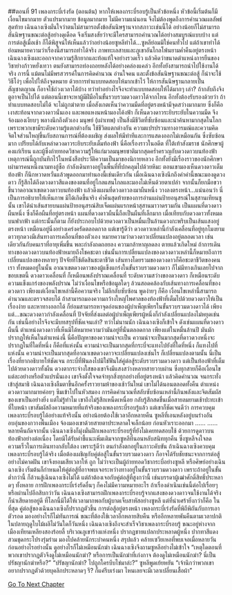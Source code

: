 ##ตอนที่ 91 เพลงกระบี่เร่งรัด (ตอนต้น)
หากให้เพลงกระบี่รอบรู้เป็นหัวข้อหนึ่ง หัวข้อนี้เริ่มต้นก็มีเงื่อนไขมากมาย ตัวแปรมากมาย ข้อมูลมากมาย ไม่มีความแน่นอน จึงไม่ต้องพูดถึงการคำนวณผลลัพธ์สุดท้าย
เฉินฉางเซิงมั่นใจว่าตนไม่สามารถตั้งข้อสันนิษฐานจากสภาวะเช่นนี้ได้ อย่างน้อยก็ไม่สามารถสันนิษฐานขณะต่อสู้อย่างดุเดือด จึงเริ่มสงสัยว่าจะมีใครสามารถคำนวณได้อย่างสมบูรณ์แบบบ้าง แต่การต่อสู้เมื่อเช้า ก็ได้พิสูจน์ให้เห็นแล้วว่าอย่างน้อยซูหลีทำได้...ซูหลีย่อมมิใช่คนทั่วไป แต่ถ้าเขาทำได้ ย่อมหมายความว่าเรื่องนี้สามารถทำได้จริง
ภาพทะเลสาบและภูเขาอันไกลโพ้นยามค่ำคืนอยู่ตรงหน้า เฉินฉางเซิงผละออกจากความรู้สึกยากและท้อแท้ใจอย่างรวดเร็ว แล้วคิดว่าขนาดตำแหน่งการยืนของวิชาย่างก้าวหยั่งเทวา ตนยังสามารถท่องถอยหลังได้อย่างคล่องแคล่ว อีกทั้งยังสามารถนำไปใช้งานได้จริง การนี้ แม้ตนไม่มีพรสวรรค์ในการคิดคำนวณ อ่านใจคน และตั้งข้อสันนิษฐานขณะต่อสู้ ก็น่าจะใช้วิธีโง่ๆ เพื่อไปให้ถึงจุดหมาย ด้วยการทำแบบทดสอบให้มากเข้าไว้ ให้การสันนิษฐานกลายเป็นสัญชาตญาณ ก็อาจใช้ถ่วงเวลาได้บ้าง
ทว่าทำอย่างไรจึงจะทำแบบทดสอบให้ได้มากๆ เล่า? ถ้ากลับถึงจิงตูอาจเป็นไปได้ แต่ตอนนี้เขาจะหาผู้มีฝีมือในขั้นรวบรวมดวงดาวได้จากไหน อีกทั้งต้องรับรองด้วยว่า ถ้าทำแบบทดสอบไม่ได้ จะไม่ถูกฆ่าตาย
เมื่อสังเกตเห็นว่าความมืดที่อยู่ตรงหน้ามีจุดสว่างมากมาย ซึ่งก็คือเงาสะท้อนจากดวงดาวนั่นเอง และพอแหงนหน้ามองโค้งฟ้า ก็เห็นดวงดาวระยิบระยับในความมืด จึงจ้องมองเงียบๆ พลางนึกถึงตัวเอง
มนุษย์ (เผ่าเทพ) เป็นสิ่งมีชีวิตที่ซับซ้อนและน่าค้นหามากสุดในโลก เพราะพวกเขามีระดับความรู้แตกต่างกัน ใช้ชีวิตแตกต่างกัน ความแปรปรวนทางอารมณ์และความคิดจิตใจส่วนใหญ่ขึ้นกับสถานการณ์ที่ต้องเผชิญ ส่งผลให้มีท่าทีและการแสดงออกไม่เหมือนกัน ซึ่งซับซ้อนมาก เปรียบได้กับเหล่าดวงดาวระยิบระยับเต็มท้องฟ้า
นี่คือเรื่องราวในอดีต ที่ใต้เท้าสังฆราช นักศึกษาผู้คงแก่เรียน และผู้ซึ่งถ่ายทอดวิชาความรู้ให้แก่มวลมนุษยชาติมากสุดคร่ำครวญกับดวงดาวบนท้องฟ้า เหตุการณ์นี้ถูกบันทึกไว้ในหนังสือประวัติความเป็นมาของนิกายหลวง อีกทั้งยังมีเรื่องราวของนักศึกษาเผ่ามารคนหนึ่งนามทงกู่ซือ กำลังเดินทางอยู่ในพื้นที่ที่ปกคลุมไปด้วยหิมะ ตอนเขามองเห็นดวงดาวเต็มท้องฟ้า ก็นึกหวาดหวั่นแล้วพูดออกมาทำนองนี้เช่นเดียวกัน
เมื่อเฉินฉางเซิงนึกถึงคำคำนี้ขณะมองดูดวงดาว ก็รู้สึกได้ถึงดวงดาวสีแดงของตนที่อยู่ไกลแสนไกลและมองไม่เห็นด้วยตาเปล่า จากนั้นก็ยกมือขวาขึ้นวาดอาณาเขตดวงดาวบนท้องฟ้า แล้วดึงแผนที่ดวงดาวลงมาผืนหนึ่ง วางลงตรงหน้า...แน่นอนว่า นี่เป็นการอธิบายให้เห็นภาพ มิได้เกิดขึ้นจริง
ค่ำคืนสุดท้ายของการอ่านแผ่นป้ายอนุสรณ์ในสุสานเทียนซูนั้น เขาได้นำเส้นสายบนแผ่นป้ายอนุสรณ์สิบเจ็ดแผ่นแรกหน้าสุสานมาวาดรวมกัน เป็นแผนที่ดวงดาวผืนหนึ่ง ซึ่งก็คือผืนที่อยู่ตรงหน้า แผนที่ดวงดาวผืนนี้ถือเป็นผืนที่เล็กมาก เมื่อเทียบกับดวงดาวทั้งหมดบนฟากฟ้า แต่กระนั้นก็ตาม ก็ยังประกอบไปด้วยดวงดาวเป็นหมื่นเป็นล้านดวงกะพริบเป็นเส้นแสงอยู่ตรงหน้า เหมือนอยู่นิ่งอย่างเคร่งครัดตลอดกาล
แต่เขารู้ดีว่า ดวงดาวเหล่านี้กำลังเคลื่อนที่อยู่ทุกโมงยาม
ดาวทุกดวงมีเส้นทางการเคลื่อนที่ของตัวเอง หมายความว่าดวงดาวเปลี่ยนแปลงอยู่ตลอดเวลา เช่นเดียวกันกับคนเราที่อายุเพิ่มขึ้น พละกำลังถดถอยลง ความกล้าหาญลดลง ตายแล้วเกิดใหม่ ถ้าการเดินทางของดวงดาวบนท้องฟ้าหมายถึงโชคชะตา เช่นนั้นการเปลี่ยนแปลงของดวงดาวเหล่านี้ก็หมายถึงการเปลี่ยนแปลงของหลายๆ ปัจจัยที่ใช้ตัดสินชะตาชีวิต
เส้นทางโดยรวมของดวงดาวก็คือชะตาชีวิตของคนเรา ทั้งหมดอยู่ในนั้น
อาณาเขตดวงดาวของผู้แข็งแกร่งในขั้นรวบรวมดวงดาว ก็ไม่มีทางเกินเลยไปจากขอบเขตนี้ ดวงดาวเคลื่อนที่ ก็เหมือนพลังปราณเคลื่อนที่ ระดับความสว่างของดวงดาว ก็เหมือนระดับความแข็งแกร่งของพลังปราณ ไม่ว่าเงื่อนไขหรือข้อมูลใดๆ ล้วนสอดคล้องกับเส้นทางการเคลื่อนที่ของดวงดาว เพียงแต่เงื่อนไขเหล่านี้คือความจริง ไม่ลึกลับซับซ้อน พูดง่ายๆ ก็คือ เงื่อนไขเหล่านี้สามารถคำนวณและตรวจสอบได้
ถ้าสามารถมองความกว้างใหญ่ไพศาลของท้องฟ้าที่เต็มไปด้วยดวงดาวให้เป็นเรื่องง่าย และหาทางออกได้ ก็ย่อมสามารถหาจุดอ่อนของผู้บำเพ็ญเพียรในขั้นรวบรวมดวงดาวได้ เพียงแต่...ขณะดวงดาวกำลังเคลื่อนที่ ปัจจัยที่ส่งผลต่อผู้บำเพ็ญเพียรผู้หนึ่งก็กำลังเปลี่ยนแปลงไม่หยุดเช่นกัน เช่นนี้อย่างไรจึงจะมีบทสรุปที่ชัดเจนเล่า?
ทว่าไม่นานนัก เฉินฉางเซิงก็เข้าใจ ดังเช่นแผนที่ดวงดาวผืนนี้ ตำแหน่งดวงดาวที่เห็นมิได้หมายความว่ามันอยู่ที่นั่นตลอดกาล เพียงแต่ในหมื่นล้านปี มันมักปรากฏให้เห็นในตำแหน่งนี้ นี่คือปัญหาของความน่าจะเป็น ความน่าจะเป็นมากสุดที่ดาวดวงหนึ่งจะปรากฏในที่ใดที่หนึ่ง ก็คือที่แห่งนั้น ความน่าจะเป็นมากสุดที่กระบี่จะแทงไปยังที่ใดที่หนึ่ง ก็แทงไปที่แห่งนั้น ความน่าจะเป็นมากสุดที่อาณาเขตดวงดาวจะเปลี่ยนแปลงเช่นไร ก็เปลี่ยนแปลงตามนั้น นี่เป็นเรื่องที่ยากอธิบายให้ชัดเจน กระบี่ที่ฟันลงไปมิใช่ฟันใส่คู่ต่อสู้ระดับรวบรวมดวงดาว แต่เป็นท้องฟ้าที่เต็มไปด้วยดวงดาวทั้งผืน
ดวงตากระจ่างใสของเขาจึงมีแสงสว่างหลายสายวาบผ่าน ซึ่งทุกสายก็คือเงื่อนไขแต่ละอย่างหรือตัวแปรนั่นเอง เขาจึงตั้งใจจดจำทุกสิ่งทุกอย่างที่อยู่ตรงหน้า แล้วคิดคำนวณ จนกระทั่งเข้าสู่สมาธิ
เฉินฉางเซิงลืมตาขึ้นอีกครั้งราวยามห้าของเช้าวันใหม่ เขาไม่ได้นอนตลอดทั้งคืน ตำแหน่งดวงดาวมากมายค่อยๆ ซึมเข้าไปในหัวสมอง การคิดคำนวณที่สลับซับซ้อนเหล่านี้กินพลังและจิตสัมผัสของเขาเป็นอย่างยิ่ง แต่ไม่รู้ทำไม เขาถึงไม่รู้สึกเหน็ดเหนื่อย กลับรู้สึกสดชื่นเมื่อสายลมยามเช้าปะทะเข้าที่ใบหน้า
เขาสัมผัสถึงความหมายที่แท้จริงของเพลงกระบี่รอบรู้แล้ว
แต่เขาก็ชัดเจนดีว่า การควบคุมเพลงกระบี่รอบรู้ได้อย่างแท้จริงนั้น อย่างน้อยต้องใช้เวลาอีกหลายคืน
ซูหลีที่เอนหลังอยู่บนร่างอันอบอุ่นของกวางพื้นเมือง จ้องมองเขาด้วยสายตาประหลาดใจเล็กน้อย ก่อนหัวเราะออกมา
......
......
หลายคืนถัดจากนั้น เฉินฉางเซิงก็มุ่งมั่นฝึกเพลงกระบี่รอบรู้ที่ยังไม่เคยทดสอบใช้ ด้วยการดูดาวบนท้องฟ้าอย่างต่อเนื่อง โดยมิได้รับคำชี้แนะเพิ่มเติมจากซูหลีที่นอนหลับสนิททุกคืน ซึ่งซูหลีจงใจลดความเร็วในการเดินทางกลับใต้ลง เพราะรู้ดีว่า ตนกำลังตกอยู่ในภาวะคับขัน ถ้าเฉินฉางเซิงควบคุมเพลงกระบี่รอบรู้ได้จริง เมื่อต้องเผชิญกับคู่ต่อสู้ในขั้นรวบรวมดวงดาว ก็อาจได้รับชัยชนะจากการต่อสู้อย่างไม่คาดฝัน เขาจึงยอมเสียเวลาให้
ถูก ไม่ว่าจะเป็นผู้ถ่ายทอดวิชากระบี่อย่างซูหลี หรือศิษย์อย่างเฉินฉางเซิง เริ่มต้นก็กำหนดให้คู่ต่อสู้ที่อาจพบเจอระหว่างทางอยู่ในขั้นรวบรวมดวงดาว เพราะถ้าอยู่ในขั้นต่ำกว่านี้ ก็ล้วนสู้เฉินฉางเซิงไม่ได้ แต่ถ้าต้องเจอกับคู่ต่อสู้ที่สูงกว่านี้ เช่นบรรดาผู้เฒ่าศักดิ์สิทธิ์ประหลาดๆ ทั้งหลาย การฝึกเพลงกระบี่เร่งรัดอื่นๆ ก็คงไม่มีความหมายอะไร
ถ้าเรื่องดำเนินเช่นนี้ต่อไปเรื่อยๆ หรือผ่านไปอีกสิบกว่าวัน เฉินฉางเซิงสามารถฝึกเพลงกระบี่รอบรู้จากแสงของดวงดาวจนใช้งานได้จริง ก็น่าเสียดายอยู่ดี ที่โลกนี้มิได้ให้เวลามากพอกับผู้บาดเจ็บสาหัสอย่างซูหลี แต่ที่น่าเศร้ายิ่งกว่าก็คือ ในที่สุด คู่ต่อสู้ของเฉินฉางเซิงก็ปรากฏตัวขึ้น การต่อสู้อยู่ตรงหน้า เพลงกระบี่เร่งรัดที่พิถีพิถันกับการเอาตัวรอด มองอย่างไรก็ไม่ทันการณ์
ขณะที่ต้องใช้เวลาอีกหลายสิบคืน หรืออีกหลายพันคืนตามเวลาปกติในปลายฤดูใบไม้ผลิไม่วันใดก็วันหนึ่ง เฉินฉางเซิงถึงจะสำเร็จวิชาเพลงกระบี่รอบรู้ ขณะอยู่ห่างจากเมืองเทียนเหลียงสองร้อยลี้ บริเวณภูเขาร้างแห่งหนึ่ง ปรากฏชายแปลกประหลาดผู้หนึ่ง ปากทาสีแดง สวมชุดกระโปรงรุ่มร่าม มองไปคล้ายนักระบำคนหนึ่ง สรุปแล้ว คล้ายเซวียเหอที่พบเจอเมื่อหลายวันก่อนอย่างไรอย่างนั้น ดูอย่างไรก็ไม่เหมือนนักฆ่า
เฉินฉางเซิงจึงถามซูหลีอย่างไม่เข้าใจ
“เหตุใดตอนที่พวกเขาปรากฏตัวจึงดูไม่เหมือนนักฆ่า? หรือการเป็นนักฆ่าที่เก่งกาจ ต้องดูไม่เหมือนนักฆ่า? นี่เป็นปรัชญานักฆ่าหรือ?”
“ปรัชญานักฆ่า? ไปถูกใครบีบไข่มาล่ะ?” ซูหลีพูดเย้ยหยัน “เจ้านึกว่าพวกเขาอยากปรากฏตัวด้วยบุคลิกประหลาดๆ รึ? ก็แค่รีบเร่งมา ไหนเลยจะมีเวลาเปลี่ยนเสื้อผ้า”


[Go To Next Chapter]( ./378.md)